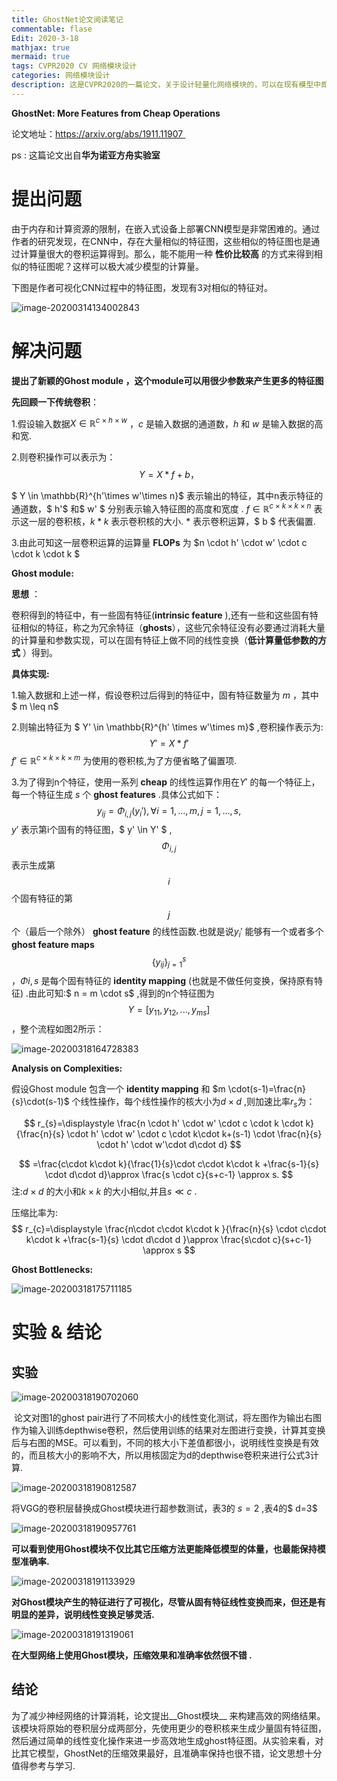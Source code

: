 ```yaml
---
title: GhostNet论文阅读笔记
commentable: flase
Edit: 2020-3-18
mathjax: true
mermaid: true
tags: CVPR2020 CV 网络模块设计
categories: 网络模块设计
description: 这是CVPR2020的一篇论文，关于设计轻量化网络模块的，可以在现有模型中即插即用。like a [link](https://code-conquer.github.io).
---
```


**GhostNet: More Features from Cheap Operations**

论文地址：<a href="https://arxiv.org/abs/1911.11907">https://arxiv.org/abs/1911.11907 </a>

ps : 这篇论文出自**华为诺亚方舟实验室**

# 提出问题

由于内存和计算资源的限制，在嵌入式设备上部署CNN模型是非常困难的。通过作者的研究发现，在CNN中，存在大量相似的特征图，这些相似的特征图也是通过计算量很大的卷积运算得到。那么，能不能用一种 __性价比较高__ 的方式来得到相似的特征图呢？这样可以极大减少模型的计算量。

下图是作者可视化CNN过程中的特征图，发现有3对相似的特征对。

![image-20200314134002843](C:\Users\6\AppData\Roaming\Typora\typora-user-images\image-20200314134002843.png)



# 解决问题 

__提出了新颖的Ghost module ，这个module可以用很少参数来产生更多的特征图__

__先回顾一下传统卷积__：

1.假设输入数据$X\in \mathbb{R}^{c\times h\times w}$ ，$c$ 是输入数据的通道数，$h$ 和 $w$ 是输入数据的高和宽.

2.则卷积操作可以表示为：
$$
Y=X*f+b，
$$

$ Y \in \mathbb{R}^{h'\times w'\times n}$ 表示输出的特征，其中n表示特征的通道数，$ h'$ 和$ w' $ 分别表示输入特征图的高度和宽度 . $f \in \mathbb{R}^{c \times k\times k \times n}$ 表示这一层的卷积核，$k*k$ 表示卷积核的大小.  $*$ 表示卷积运算，$ b $  代表偏置.

3.由此可知这一层卷积运算的运算量 __FLOPs__   为 $n \cdot h' \cdot w' \cdot c \cdot k \cdot k $ 



__Ghost module:__

__思想__ ：

卷积得到的特征中，有一些固有特征(__intrinsic feature__ ),还有一些和这些固有特征相似的特征，称之为冗余特征（__ghosts__），这些冗余特征没有必要通过消耗大量的计算量和参数实现，可以在固有特征上做不同的线性变换（__低计算量低参数的方式__ ）得到。

__具体实现:__ 

1.输入数据和上述一样，假设卷积过后得到的特征中，固有特征数量为 $m$ ，其中 $ m \leq n$  

2.则输出特征为 $ Y' \in  \mathbb{R}^{h' \times w'\times m}$  ,卷积操作表示为: 
$$
Y' = X * f'
$$
$f' \in \mathbb{R}^{c \times k \times k \times m}$ 为使用的卷积核,为了方便省略了偏置项.

3.为了得到n个特征，使用一系列  **cheap**  的线性运算作用在$Y'$ 的每一个特征上， 每一个特征生成 $s$ 个 __ghost features__  .具体公式如下：
$$
y _ {ij} = \Phi _ {i,j}(y _ {i}'), \forall i =1,...,m,  j=1,...,s,
$$
$y'$ 表示第i个固有的特征图，$ y' \in Y' $ ,$$\Phi  _{i,j}$$ 表示生成第$$i$$ 个固有特征的第$$j$$ 个（最后一个除外） __ghost feature__ 的线性函数.也就是说$y_i'$ 能够有一个或者多个 __ghost feature maps__  $$\{y _ {ij}\} _ {j=1}^{s}$$ ，$\Phi{i,s}$ 是每个固有特征的 __identity mapping__  (也就是不做任何变换，保持原有特征) .由此可知:$ n = m \cdot s$ ,得到的n个特征图为$$Y = [y_{11},y_{12},...,y_{ms}] $$ ，整个流程如图2所示：

![image-20200318164728383](C:\Users\6\AppData\Roaming\Typora\typora-user-images\image-20200318164728383.png)



__Analysis on Complexities:__ 

假设Ghost module 包含一个 __identity mapping__  和 $m \cdot(s-1)=\frac{n}{s}\cdot(s-1)$  个线性操作，每个线性操作的核大小为$d \times d$ ,则加速比率$r_s$为：

$$
r_{s}=\displaystyle \frac{n \cdot h' \cdot w' \cdot c \cdot k \cdot k}{\frac{n}{s} \cdot h' \cdot w' \cdot c \cdot k\cdot k+(s-1) \cdot \frac{n}{s} \cdot h' \cdot w'\cdot d\cdot d}
$$

$$
=\frac{c\cdot k\cdot k}{\frac{1}{s}\cdot c\cdot k\cdot k +\frac{s-1}{s} \cdot d\cdot d}\approx \frac{s \cdot c}{s+c-1} \approx s.
$$
注:$d \times d$ 的大小和$k \times k$  的大小相似,并且$s \ll c$ .

压缩比率为:
$$
r_{c}=\displaystyle \frac{n\cdot c\cdot k\cdot k }{\frac{n}{s} \cdot c\cdot k\cdot k +\frac{s-1}{s} \cdot d\cdot d }\approx \frac{s\cdot c}{s+c-1} \approx s
$$


__Ghost Bottlenecks:__

![image-20200318175711185](C:\Users\6\AppData\Roaming\Typora\typora-user-images\image-20200318175711185.png)



# 实验 & 结论

## 实验 

![image-20200318190702060](C:\Users\6\AppData\Roaming\Typora\typora-user-images\image-20200318190702060.png)

​       论文对图1的ghost pair进行了不同核大小的线性变化测试，将左图作为输出右图作为输入训练depthwise卷积，然后使用训练的结果对左图进行变换，计算其变换后与右图的MSE。可以看到，不同的核大小下差值都很小，说明线性变换是有效的，而且核大小的影响不大，所以用核固定为d的depthwise卷积来进行公式3计算.

![image-20200318190812587](C:\Users\6\AppData\Roaming\Typora\typora-user-images\image-20200318190812587.png)

将VGG的卷积层替换成Ghost模块进行超参数测试，表3的 $s=2$  ,表4的$ d=3$ 

![image-20200318190957761](C:\Users\6\AppData\Roaming\Typora\typora-user-images\image-20200318190957761.png)

__可以看到使用Ghost模块不仅比其它压缩方法更能降低模型的体量，也最能保持模型准确率.__

![image-20200318191133929](C:\Users\6\AppData\Roaming\Typora\typora-user-images\image-20200318191133929.png)

 __对Ghost模块产生的特征进行了可视化，尽管从固有特征线性变换而来，但还是有明显的差异，说明线性变换足够灵活.__ 

![image-20200318191319061](C:\Users\6\AppData\Roaming\Typora\typora-user-images\image-20200318191319061.png)

**在大型网络上使用Ghost模块，压缩效果和准确率依然很不错 .**



## 结论

为了减少神经网络的计算消耗，论文提出__Ghost模块__ 来构建高效的网络结果。该模块将原始的卷积层分成两部分，先使用更少的卷积核来生成少量固有特征图，然后通过简单的线性变化操作来进一步高效地生成ghost特征图。从实验来看，对比其它模型，GhostNet的压缩效果最好，且准确率保持也很不错，论文思想十分值得参考与学习.
